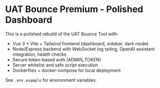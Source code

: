 # UAT Bounce Premium - Polished Dashboard

This is a polished rebuild of the UAT Bounce Tool with:
- Vue 3 + Vite + Tailwind frontend (dashboard, sidebar, dark mode)
- Node/Express backend with WebSocket log tailing, OpenAI assistant integration, health checks
- Secure token-based auth (ADMIN_TOKEN)
- Server whitelist and safe script execution
- Dockerfiles + docker-compose for local deployment

See `.env.example` for environment variables.
